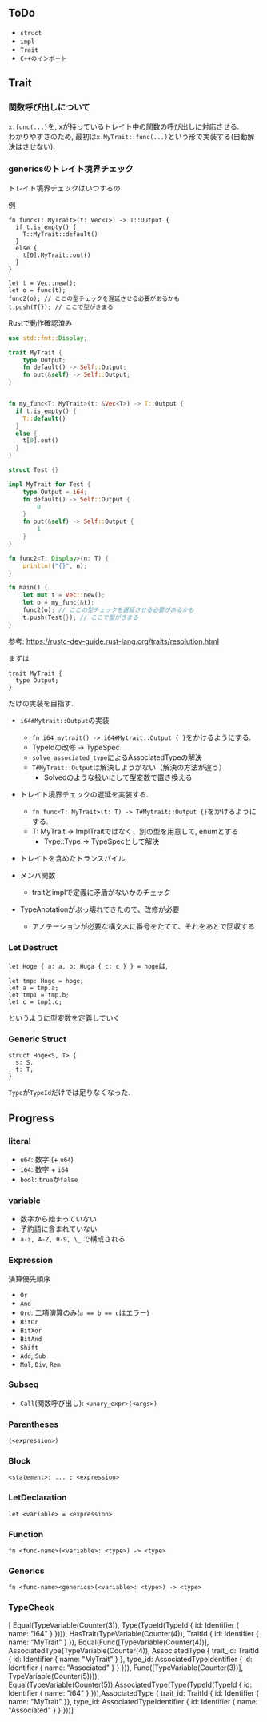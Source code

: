 ## ToDo

- `struct`
- `impl`
- `Trait`
- `C++のインポート`

## Trait

### 関数呼び出しについて

`x.func(...)`を, xが持っているトレイト中の関数の呼び出しに対応させる.  
わかりやすさのため, 最初は`x.MyTrait::func(...)`という形で実装する(自動解決はさせない).

### genericsのトレイト境界チェック

トレイト境界チェックはいつするの

例

```
fn func<T: MyTrait>(t: Vec<T>) -> T::Output {
  if t.is_empty() {
    T::MyTrait::default()
  }
  else {
    t[0].MyTrait::out()
  }
}

let t = Vec::new();
let o = func(t);
func2(o); // ここの型チェックを遅延させる必要があるかも
t.push(T{}); // ここで型がきまる
```

Rustで動作確認済み

```rust
use std::fmt::Display;

trait MyTrait {
    type Output;
    fn default() -> Self::Output;
    fn out(&self) -> Self::Output;
}


fn my_func<T: MyTrait>(t: &Vec<T>) -> T::Output {
  if t.is_empty() {
    T::default()
  }
  else {
    t[0].out()
  }
}

struct Test {}

impl MyTrait for Test {
    type Output = i64;
    fn default() -> Self::Output {
        0
    }
    fn out(&self) -> Self::Output {
        1
    }
}

fn func2<T: Display>(n: T) {
    println!("{}", n);
}

fn main() {
    let mut t = Vec::new();
    let o = my_func(&t);
    func2(o); // ここの型チェックを遅延させる必要があるかも
    t.push(Test{}); // ここで型がきまる
}
```

参考: https://rustc-dev-guide.rust-lang.org/traits/resolution.html

まずは
```
trait MyTrait {
  type Output;
}
```
だけの実装を目指す.

- `i64#Mytrait::Output`の実装
  - `fn i64_mytrait() -> i64#Mytrait::Output { }`をかけるようにする.
  - TypeIdの改修 -> TypeSpec
  - `solve_associated_type`によるAssociatedTypeの解決
  - `T#MyTrait::Output`は解決しようがない（解決の方法が違う）
    - Solvedのような扱いにして型変数で置き換える
- トレイト境界チェックの遅延を実装する.
  - `fn func<T: MyTrait>(t: T) -> T#Mytrait::Output {}`をかけるようにする.
  - T: MyTrait -> ImplTraitではなく、別の型を用意して, enumとする
    - Type::Type -> TypeSpecとして解決
- トレイトを含めたトランスパイル
- メンバ関数
  - traitとimplで定義に矛盾がないかのチェック
  

- TypeAnotationがぶっ壊れてきたので、改修が必要
  - アノテーションが必要な構文木に番号をたてて、それをあとで回収する

### Let Destruct

`let Hoge { a: a, b: Huga { c: c } } = hoge`は,

```
let tmp: Hoge = hoge;
let a = tmp.a;
let tmp1 = tmp.b;
let c = tmp1.c;
```

というように型変数を定義していく

### Generic Struct

```
struct Hoge<S, T> {
  s: S,
  t: T,
}
```

`Type`が`TypeId`だけでは足りなくなった.


## Progress

### literal

- `u64`: 数字 (+ `u64`)
- `i64`: 数字 + `i64`
- `bool`: `true`か`false` 

### variable

- 数字から始まっていない
- 予約語に含まれていない
- `a-z, A-Z, 0-9, \_` で構成される

### Expression

演算優先順序

- `Or`
- `And`
- `Ord`: 二項演算のみ(`a == b == c`はエラー)
- `BitOr`
- `BitXor`
- `BitAnd`
- `Shift`
- `Add`, `Sub`
- `Mul`, `Div`, `Rem`

### Subseq

- `Call`(関数呼び出し): `<unary_expr>(<args>)`

### Parentheses

`(<expression>)`

### Block

`<statement>; ... ; <expression>`

### LetDeclaration

`let <variable> = <expression>`

### Function

`fn <func-name>(<variable>: <type>) -> <type>`

### Generics

`fn <func-name><generics>(<variable>: <type>) -> <type>`

### TypeCheck


[
Equal(TypeVariable(Counter(3)), Type(TypeId(TypeId { id: Identifier { name: "i64" } }))),
HasTrait(TypeVariable(Counter(4)), TraitId { id: Identifier { name: "MyTrait" } }),
Equal(Func([TypeVariable(Counter(4))], AssociatedType(TypeVariable(Counter(4)), AssociatedType { trait_id: TraitId { id: Identifier { name: "MyTrait" } }, type_id: AssociatedTypeIdentifier { id: Identifier { name: "Associated" } } })), Func([TypeVariable(Counter(3))], TypeVariable(Counter(5)))),
Equal(TypeVariable(Counter(5)),AssociatedType(Type(TypeId(TypeId { id: Identifier { name: "i64" } })),AssociatedType { trait_id: TraitId { id: Identifier { name: "MyTrait" }}, type_id: AssociatedTypeIdentifier { id: Identifier { name: "Associated" } } }))]
